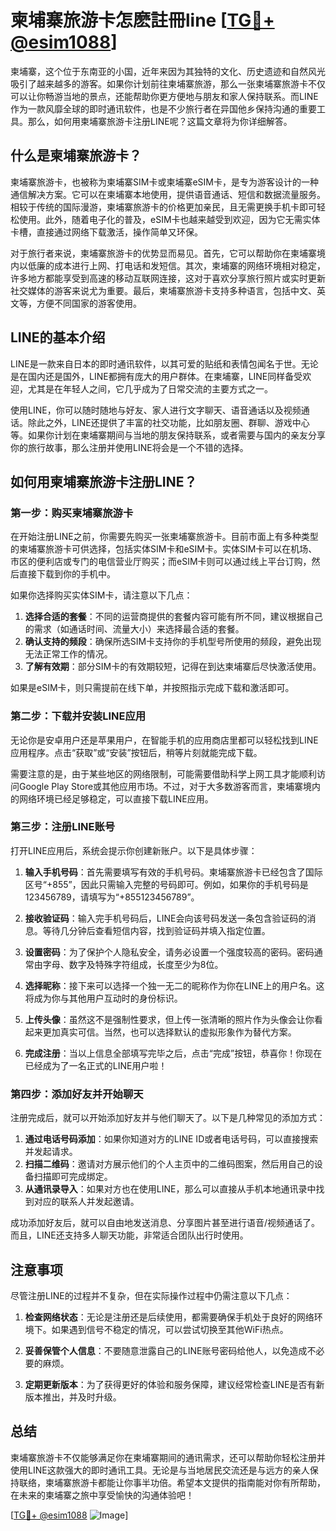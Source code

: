 # 柬埔寨旅游卡怎麽註冊line [[TG💪+ @esim1088](https://t.me/s/esim1088)]

柬埔寨，这个位于东南亚的小国，近年来因为其独特的文化、历史遗迹和自然风光吸引了越来越多的游客。如果你计划前往柬埔寨旅游，那么一张柬埔寨旅游卡不仅可以让你畅游当地的景点，还能帮助你更方便地与朋友和家人保持联系。而LINE作为一款风靡全球的即时通讯软件，也是不少旅行者在异国他乡保持沟通的重要工具。那么，如何用柬埔寨旅游卡注册LINE呢？这篇文章将为你详细解答。

## 什么是柬埔寨旅游卡？

柬埔寨旅游卡，也被称为柬埔寨SIM卡或柬埔寨eSIM卡，是专为游客设计的一种通信解决方案。它可以在柬埔寨本地使用，提供语音通话、短信和数据流量服务。相较于传统的国际漫游，柬埔寨旅游卡的价格更加亲民，且无需更换手机卡即可轻松使用。此外，随着电子化的普及，eSIM卡也越来越受到欢迎，因为它无需实体卡槽，直接通过网络下载激活，操作简单又环保。

对于旅行者来说，柬埔寨旅游卡的优势显而易见。首先，它可以帮助你在柬埔寨境内以低廉的成本进行上网、打电话和发短信。其次，柬埔寨的网络环境相对稳定，许多地方都能享受到高速的移动互联网连接，这对于喜欢分享旅行照片或实时更新社交媒体的游客来说尤为重要。最后，柬埔寨旅游卡支持多种语言，包括中文、英文等，方便不同国家的游客使用。

## LINE的基本介绍

LINE是一款来自日本的即时通讯软件，以其可爱的贴纸和表情包闻名于世。无论是在国内还是国外，LINE都拥有庞大的用户群体。在柬埔寨，LINE同样备受欢迎，尤其是在年轻人之间，它几乎成为了日常交流的主要方式之一。

使用LINE，你可以随时随地与好友、家人进行文字聊天、语音通话以及视频通话。除此之外，LINE还提供了丰富的社交功能，比如朋友圈、群聊、游戏中心等。如果你计划在柬埔寨期间与当地的朋友保持联系，或者需要与国内的亲友分享你的旅行故事，那么注册并使用LINE将会是一个不错的选择。

## 如何用柬埔寨旅游卡注册LINE？

### 第一步：购买柬埔寨旅游卡

在开始注册LINE之前，你需要先购买一张柬埔寨旅游卡。目前市面上有多种类型的柬埔寨旅游卡可供选择，包括实体SIM卡和eSIM卡。实体SIM卡可以在机场、市区的便利店或专门的电信营业厅购买；而eSIM卡则可以通过线上平台订购，然后直接下载到你的手机中。

如果你选择购买实体SIM卡，请注意以下几点：

1. **选择合适的套餐**：不同的运营商提供的套餐内容可能有所不同，建议根据自己的需求（如通话时间、流量大小）来选择最合适的套餐。
2. **确认支持的频段**：确保所选SIM卡支持你的手机型号所使用的频段，避免出现无法正常工作的情况。
3. **了解有效期**：部分SIM卡的有效期较短，记得在到达柬埔寨后尽快激活使用。

如果是eSIM卡，则只需提前在线下单，并按照指示完成下载和激活即可。

### 第二步：下载并安装LINE应用

无论你是安卓用户还是苹果用户，在智能手机的应用商店里都可以轻松找到LINE应用程序。点击“获取”或“安装”按钮后，稍等片刻就能完成下载。

需要注意的是，由于某些地区的网络限制，可能需要借助科学上网工具才能顺利访问Google Play Store或其他应用市场。不过，对于大多数游客而言，柬埔寨境内的网络环境已经足够稳定，可以直接下载LINE应用。

### 第三步：注册LINE账号

打开LINE应用后，系统会提示你创建新账户。以下是具体步骤：

1. **输入手机号码**：首先需要填写有效的手机号码。柬埔寨旅游卡已经包含了国际区号“+855”，因此只需输入完整的号码即可。例如，如果你的手机号码是123456789，请填写为“+855123456789”。
   
2. **接收验证码**：输入完手机号码后，LINE会向该号码发送一条包含验证码的消息。等待几分钟后查看短信内容，找到验证码并填入指定位置。

3. **设置密码**：为了保护个人隐私安全，请务必设置一个强度较高的密码。密码通常由字母、数字及特殊字符组成，长度至少为8位。

4. **选择昵称**：接下来可以选择一个独一无二的昵称作为你在LINE上的用户名。这将成为你与其他用户互动时的身份标识。

5. **上传头像**：虽然这不是强制性要求，但上传一张清晰的照片作为头像会让你看起来更加真实可信。当然，也可以选择默认的虚拟形象作为替代方案。

6. **完成注册**：当以上信息全部填写完毕之后，点击“完成”按钮，恭喜你！你现在已经成为了一名正式的LINE用户啦！

### 第四步：添加好友并开始聊天

注册完成后，就可以开始添加好友并与他们聊天了。以下是几种常见的添加方式：

1. **通过电话号码添加**：如果你知道对方的LINE ID或者电话号码，可以直接搜索并发起请求。
2. **扫描二维码**：邀请对方展示他们的个人主页中的二维码图案，然后用自己的设备扫描即可完成绑定。
3. **从通讯录导入**：如果对方也在使用LINE，那么可以直接从手机本地通讯录中找到对应的联系人并发起邀请。

成功添加好友后，就可以自由地发送消息、分享图片甚至进行语音/视频通话了。而且，LINE还支持多人聊天功能，非常适合团队出行时使用。

## 注意事项

尽管注册LINE的过程并不复杂，但在实际操作过程中仍需注意以下几点：

1. **检查网络状态**：无论是注册还是后续使用，都需要确保手机处于良好的网络环境下。如果遇到信号不稳定的情况，可以尝试切换至其他WiFi热点。
   
2. **妥善保管个人信息**：不要随意泄露自己的LINE账号密码给他人，以免造成不必要的麻烦。
   
3. **定期更新版本**：为了获得更好的体验和服务保障，建议经常检查LINE是否有新版本推出，并及时升级。

## 总结

柬埔寨旅游卡不仅能够满足你在柬埔寨期间的通讯需求，还可以帮助你轻松注册并使用LINE这款强大的即时通讯工具。无论是与当地居民交流还是与远方的亲人保持联络，柬埔寨旅游卡都能让你事半功倍。希望本文提供的指南能对你有所帮助，在未来的柬埔寨之旅中享受愉快的沟通体验吧！

[[TG💪+ @esim1088](https://t.me/s/esim1088) ![Image](https://i.postimg.cc/4NQfJmqS/Snipaste-2025-05-13-00-14-12.png)]